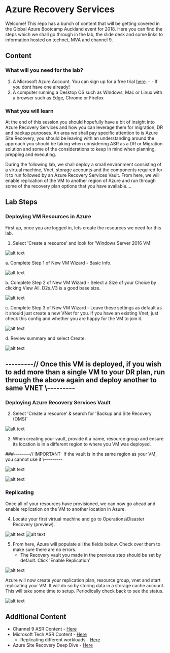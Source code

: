 # Azure Recovery Services

Welcome! This repo has a bunch of content that will be getting covered in the Global Azure Bootcamp Auckland event for 2018. Here you can find the steps which we shall go through in the lab, the slide desk and some links to information hosted on technet, MVA and channel 9.

## Content

### What will you need for the lab?
1. A Microsoft Azure Account. You can sign up for a free trial [here](https://azure.microsoft.com/en-us/free/). - - If you dont have one already!
2. A computer running a Desktop OS such as WIndows, Mac or Linux with a browser such as Edge, Chrome or Firefox


### What you will learn

At the end of this session you should hopefully have a bit of insight into Azure Recovery Services and how you can leverage them for migration, DR and backup purposes. An area we shall pay specific attention to is Azure Site Recovery, you should be leaving with an understanding around the approach you should be taking when considering ASR as a DR or Migration solution and some of the considerations to keep in mind when planning, prepping and executing.

During the following lab, we shall deploy a small environment consisting of a virtual machine, Vnet, storage accounts and the components required for it to run followed by an Azure Recovery Services Vault. From here, we will enable replication of the VM to another region of Azure and run through some of the recovery plan options that you have available....


## Lab Steps

### Deploying VM Resources in Azure

First up, once you are logged in, lets create the resources we need for this lab.

1. Select 'Create a resource' and look for 'Windows Server 2016 VM'

![alt text](/Images/1-CreateResource.png)

a. Complete Step 1 of New VM Wizard - Basic Info.

![alt text](/Images/2-VMstep1.png)

b. Complete Step 2 of New VM Wizard - Select a Size of your Choice by clicking View All. D2s_V3 is a good base size.

![alt text](/Images/3-VMStep2.png)

c. Complete Step 3 of New VM Wizard - Leave these settings as default as it should just create a new VNet for you. If you have an existing Vnet, just check this config and whether you are happy for the VM to join it.

![alt text](/Images/4-VMStep3.png)

d. Review summary and select Create.

![alt text](/Images/5-VMStep4.png)

## ---------// Once this VM is deployed, if you wish to add more than a single VM to your DR plan, run through the above again and deploy another to same VNET \\---------




### Deploying Azure Recovery Services Vault

2. Select 'Create a resource' & search for 'Backup and Site Recovery (OMS)' 

![alt text](/Images/RecoveryVault-1.png)

3. When creating your vault, provide it a name, resource group and ensure its location is in a different region to where you VM was deployed.

###--------// IMPORTANT- If the vault is in the same region as your VM, you cannot use it \\---------

![alt text](/Images/RecoveryVault2.png)

![alt text](/Images/BEAWARE.png)



### Replicating 

Once all of your resources have provisioned, we can now go ahead and enable replication on the VM to another location in Azure.

4. Locate your first virtual machine and go to Operations\Disaster Recovery (preview).

![alt text](/Images/locatevm.png)
![alt text](/Images/DROperation.png)

5. From here, Azure will populate all the fields below. Check over them to make sure there are no errors.
    - The Recovery vault you made in the previous step should be set by default. Click 'Enable Replication'

![alt text](/Images/configdr-vm.png)


Azure will now create your replication plan, resource group, vnet and start replicating your VM. It will do so by storing data in a storage cache account. This will take some time to setup. Periodically check back to see the status.

![alt text](/Images/Replicationstatus.png)


## Additional Content

- Channel 9 ASR Content - [Here](https://channel9.msdn.com/Series/Azure-Site-Recovery)
- Microsoft Tech ASR Content - [Here](https://docs.microsoft.com/en-us/azure/site-recovery/)
    - Replicating different workloads - [Here](https://docs.microsoft.com/en-us/azure/site-recovery/site-recovery-active-directory)
- Azure Site Recovery Deep Dive - [Here](https://channel9.msdn.com//Series/Azure-Site-Recovery/Azure-Site-Recovery-Deep-Dive/)
